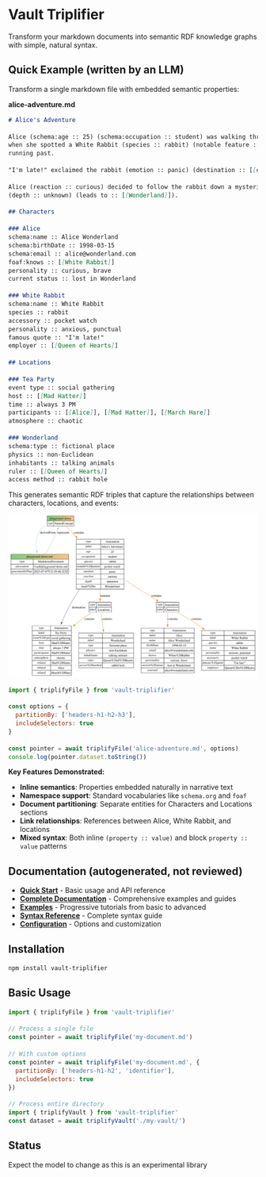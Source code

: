 # Vault Triplifier

Transform your markdown documents into semantic RDF knowledge graphs with simple, natural syntax.

## Quick Example (written by an LLM)

Transform a single markdown file with embedded semantic properties:

**alice-adventure.md**
```markdown
# Alice's Adventure

Alice (schema:age :: 25) (schema:occupation :: student) was walking through Oxford 
when she spotted a White Rabbit (species :: rabbit) (notable feature :: pocket watch) 
running past.

"I'm late!" exclaimed the rabbit (emotion :: panic) (destination :: [[#Tea Party]]).

Alice (reaction :: curious) decided to follow the rabbit down a mysterious hole 
(depth :: unknown) (leads to :: [[Wonderland]]).

## Characters

### Alice
schema:name :: Alice Wonderland
schema:birthDate :: 1998-03-15
schema:email :: alice@wonderland.com
foaf:knows :: [[White Rabbit]]
personality :: curious, brave
current status :: lost in Wonderland

### White Rabbit
schema:name :: White Rabbit
species :: rabbit
accessory :: pocket watch
personality :: anxious, punctual
famous quote :: "I'm late!"
employer :: [[Queen of Hearts]]

## Locations

### Tea Party
event type :: social gathering
host :: [[Mad Hatter]]
time :: always 3 PM
participants :: [[Alice]], [[Mad Hatter]], [[March Hare]]
atmosphere :: chaotic

### Wonderland
schema:type :: fictional place
physics :: non-Euclidean
inhabitants :: talking animals
ruler :: [[Queen of Hearts]]
access method :: rabbit hole
```

This generates semantic RDF triples that capture the relationships between characters, locations, and events:

![Alice](./example-vault/alice.svg)

```javascript
import { triplifyFile } from 'vault-triplifier'

const options = {
  partitionBy: ['headers-h1-h2-h3'],
  includeSelectors: true
}

const pointer = await triplifyFile('alice-adventure.md', options)
console.log(pointer.dataset.toString())
```

**Key Features Demonstrated:**
- **Inline semantics**: Properties embedded naturally in narrative text
- **Namespace support**: Standard vocabularies like `schema.org` and `foaf`  
- **Document partitioning**: Separate entities for Characters and Locations sections
- **Link relationships**: References between Alice, White Rabbit, and locations
- **Mixed syntax**: Both inline `(property :: value)` and block `property :: value` patterns


## Documentation (autogenerated, not reviewed)

- **[Quick Start](./generated_docs.md)** - Basic usage and API reference
- **[Complete Documentation](./docs/index.md)** - Comprehensive examples and guides
- **[Examples](./docs/examples/)** - Progressive tutorials from basic to advanced
- **[Syntax Reference](./docs/syntax-reference.md)** - Complete syntax guide
- **[Configuration](./docs/configuration.md)** - Options and customization

## Installation

```bash
npm install vault-triplifier
```

## Basic Usage

```javascript
import { triplifyFile } from 'vault-triplifier'

// Process a single file
const pointer = await triplifyFile('my-document.md')

// With custom options
const pointer = await triplifyFile('my-document.md', {
  partitionBy: ['headers-h1-h2', 'identifier'],
  includeSelectors: true
})

// Process entire directory
import { triplifyVault } from 'vault-triplifier'
const dataset = await triplifyVault('./my-vault/')
```

## Status

Expect the model to change as this is an experimental library
